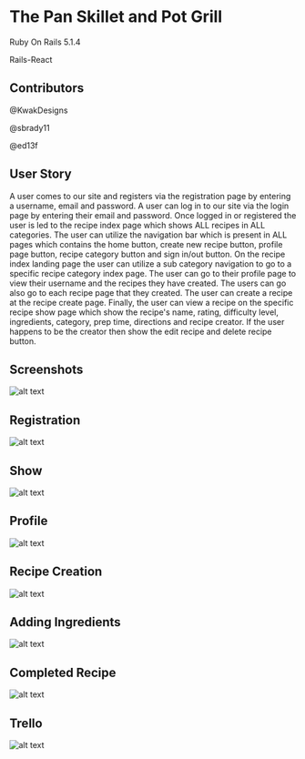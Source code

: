 # The Pan Skillet and Pot Grill

Ruby On Rails 5.1.4

Rails-React

## Contributors
@KwakDesigns

@sbrady11 

@ed13f

## User Story

A user comes to our site and registers via the registration page by entering a username, email and password.
A user can log in to our site via the login page by entering their email and password. Once logged in or registered the user is led to the recipe index page which shows ALL recipes in ALL categories. The user can utilize the navigation bar which is present in ALL pages which contains the home button, create new recipe button, profile page button, recipe category button and sign in/out button. On the recipe index landing page the user can utilize a sub category navigation to go to a specific recipe category index page. The user can go to their profile page to view their username and the recipes they have created. The users can go also go to each recipe page that they created. The user can create a recipe at the recipe create page.
Finally, the user can view a recipe on the specific recipe show page which show the recipe's name, rating, difficulty level, ingredients, category, prep time, directions and recipe creator. If the user happens to be the creator then show the edit recipe and delete recipe button.

## Screenshots

![alt text](https://user-images.githubusercontent.com/21227322/30912686-9580ba74-a35b-11e7-88e6-193e2b6ba9b3.jpeg "Screen1")

## Registration
![alt text](https://user-images.githubusercontent.com/21227322/30912694-9e7476f2-a35b-11e7-8e9a-a17f8ea3fb83.jpeg "Screen2")

## Show
![alt text](https://user-images.githubusercontent.com/21227322/30912697-9ff63cea-a35b-11e7-97f5-674cb47b3e09.jpeg "Screen3")

## Profile
![alt text](https://user-images.githubusercontent.com/21227322/30912703-a404952a-a35b-11e7-8450-21fa65fd0185.jpeg "Screen4")

## Recipe Creation
![alt text](https://user-images.githubusercontent.com/21227322/30912704-a50d44a8-a35b-11e7-9741-67db9809a6b1.jpeg "Screen5")

## Adding Ingredients
![alt text](https://user-images.githubusercontent.com/21227322/30912710-aa8c4ed8-a35b-11e7-848d-5ed87853a588.jpeg "Screen6")

## Completed Recipe
![alt text](https://user-images.githubusercontent.com/21227322/30912713-abb48424-a35b-11e7-88f9-dccc7541ac7a.jpeg "Screen7")

## Trello
![alt text](https://user-images.githubusercontent.com/21227322/30912715-ae54aace-a35b-11e7-935c-b653b0bdd4a3.jpeg "Screen8")
